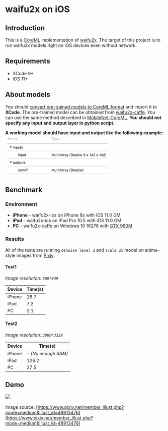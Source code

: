 # waifu2x on iOS

## Introduction
This is a [CoreML](https://developer.apple.com/documentation/coreml) implementation of [waifu2x](https://github.com/nagadomi/waifu2x). The target of this project is to run waifu2x models right on iOS devices even without network.

## Requirements
 - XCode 9+
 - iOS 11+
 
## About models
You should [convert pre-trained models to CoreML format](https://developer.apple.com/documentation/coreml/converting_trained_models_to_core_ml) and import it to **XCode**. The pre-trained model can be obtained from [waifu2x-caffe](https://github.com/lltcggie/waifu2x-caffe).
You can use the same method described in [MobileNet-CoreML](https://github.com/hollance/MobileNet-CoreML). **You should not specify any input and output layer in python script.**

**A working model should have input and output like the following example:**
![](model_example.png)

## Benchmark
### Environment
- **iPhone** - waifu2x-ios on iPhone 6s with iOS 11.0 GM
- **iPad** - waifu2x-ios on iPad Pro 10.5 with iOS 11.0 GM
- **PC** - waifu2x-caffe on Windows 10 16278 with [GTX 960M](https://www.geforce.com/hardware/notebook-gpus/geforce-gtx-960m)
### Results
All of the tests are running `denoise level 2` and `scale 2x` model on anime-style images from [Pixiv](https://www.pixiv.net/).

#### Test1
*Image resolution: `600*849`*

Device|Time(s)
---|---
iPhone|16.7
iPad|7.2
PC|2.1

#### Test2
*Image resolution: `3000*3328`*

Device|Time(s)
---|---
iPhone|- *(No enough RAM)*
iPad|126.2
PC|37.5

## Demo
![](demo.png)

Image source: [https://www.pixiv.net/member_illust.php?mode=medium&illust_id=48913476](https://www.pixiv.net/member_illust.php?mode=medium&illust_id=48913476)
